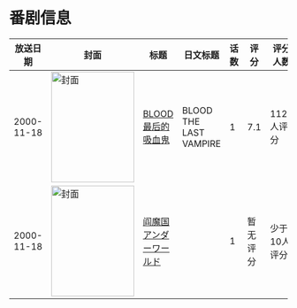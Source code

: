 # 番剧信息

|放送日期|封面|标题|日文标题|话数|评分|评分人数|
|---|---|---|---|---|---|---|
|2000-11-18|<img src="//lain.bgm.tv/pic/cover/c/a0/88/2084_IpazO.jpg" alt="封面" style="width:150px;height:200px;object-fit:cover;">|[BLOOD 最后的吸血鬼](https://bangumi.tv/subject/2084)|BLOOD THE LAST VAMPIRE|1|7.1|1122人评分|
|2000-11-18|<img src="/img/no_icon_subject.png" alt="封面" style="width:150px;height:200px;object-fit:cover;">|[阎魔国 アンダーワールド](https://bangumi.tv/subject/79960)||1|暂无评分|少于10人评分|
